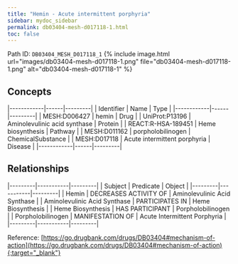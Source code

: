 ```yaml
---
title: "Hemin - Acute intermittent porphyria"
sidebar: mydoc_sidebar
permalink: db03404-mesh-d017118-1.html
toc: false 
---
```



Path ID: `DB03404_MESH_D017118_1`
{% include image.html url="images/db03404-mesh-d017118-1.png" file="db03404-mesh-d017118-1.png" alt="db03404-mesh-d017118-1" %}

## Concepts

|------------|------|---------|
| Identifier | Name | Type    |
|------------|------|---------|
| MESH:D006427 | hemin | Drug |
| UniProt:P13196 | Aminolevulinic acid synthase | Protein |
| REACT:R-HSA-189451 | Heme biosynthesis | Pathway |
| MESH:D011162 | porpholobilinogen | ChemicalSubstance |
| MESH:D017118 | Acute intermittent porphyria | Disease |
|------------|------|---------|

## Relationships

|---------|-----------|---------|
| Subject | Predicate | Object  |
|---------|-----------|---------|
| Hemin | DECREASES ACTIVITY OF | Aminolevulinic Acid Synthase |
| Aminolevulinic Acid Synthase | PARTICIPATES IN | Heme Biosynthesis |
| Heme Biosynthesis | HAS PARTICIPANT | Porpholobilinogen |
| Porpholobilinogen | MANIFESTATION OF | Acute Intermittent Porphyria |
|---------|-----------|---------|

Reference: [https://go.drugbank.com/drugs/DB03404#mechanism-of-action](https://go.drugbank.com/drugs/DB03404#mechanism-of-action){:target="_blank"}